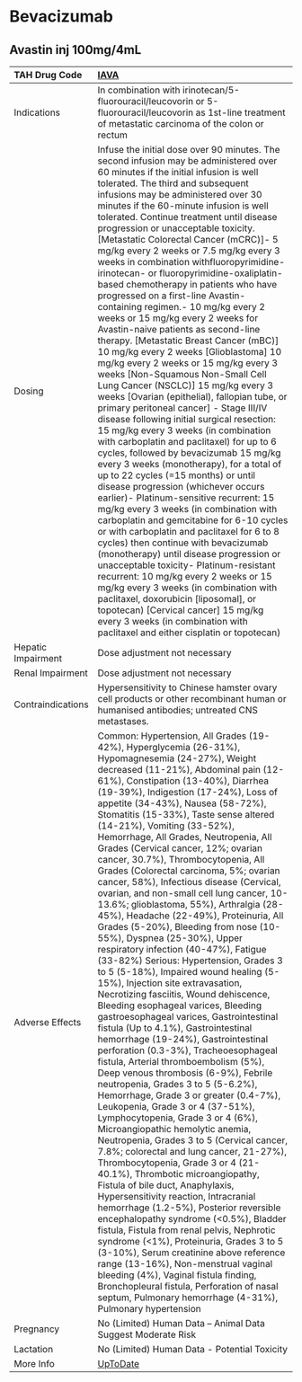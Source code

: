 # Bevacizumab

## Avastin inj 100mg/4mL

| TAH Drug Code      | [IAVA](https://www.tahsda.org.tw/drugs/hissearch.php?drug_code=IAVA)                                                                                                                                                                                                                                                                                                                                                                                                                                                                                                                                                                                                                                                                                                                                                                                                                                                                                                                                                                                                                                                                                                                                                                                                                                                                                                                                                                                                                                                                                                                                                                                                                                                                                                                                                                                                                                                                                                                                                                                                                         |
|:-------------------|:---------------------------------------------------------------------------------------------------------------------------------------------------------------------------------------------------------------------------------------------------------------------------------------------------------------------------------------------------------------------------------------------------------------------------------------------------------------------------------------------------------------------------------------------------------------------------------------------------------------------------------------------------------------------------------------------------------------------------------------------------------------------------------------------------------------------------------------------------------------------------------------------------------------------------------------------------------------------------------------------------------------------------------------------------------------------------------------------------------------------------------------------------------------------------------------------------------------------------------------------------------------------------------------------------------------------------------------------------------------------------------------------------------------------------------------------------------------------------------------------------------------------------------------------------------------------------------------------------------------------------------------------------------------------------------------------------------------------------------------------------------------------------------------------------------------------------------------------------------------------------------------------------------------------------------------------------------------------------------------------------------------------------------------------------------------------------------------------|
| Indications        | In combination with irinotecan/5-fluorouracil/leucovorin or 5-fluorouracil/leucovorin as 1st-line treatment of metastatic carcinoma of the colon or rectum                                                                                                                                                                                                                                                                                                                                                                                                                                                                                                                                                                                                                                                                                                                                                                                                                                                                                                                                                                                                                                                                                                                                                                                                                                                                                                                                                                                                                                                                                                                                                                                                                                                                                                                                                                                                                                                                                                                                   |
| Dosing             | Infuse the initial dose over 90 minutes. The second infusion may be administered over 60 minutes if the initial infusion is well tolerated. The third and subsequent infusions may be administered over 30 minutes if the 60-minute infusion is well tolerated. Continue treatment until disease progression or unacceptable toxicity.  [Metastatic Colorectal Cancer (mCRC)]- 5 mg/kg every 2 weeks or 7.5 mg/kg every 3 weeks in combination withfluoropyrimidine-irinotecan- or fluoropyrimidine-oxaliplatin-based chemotherapy in patients who have progressed on a first-line Avastin-containing regimen.- 10 mg/kg every 2 weeks or 15 mg/kg every 2 weeks for Avastin-naive patients as second-line therapy.  [Metastatic Breast Cancer (mBC)] 10 mg/kg every 2 weeks  [Glioblastoma] 10 mg/kg every 2 weeks or 15 mg/kg every 3 weeks  [Non-Squamous Non-Small Cell Lung Cancer (NSCLC)] 15 mg/kg every 3 weeks  [Ovarian (epithelial), fallopian tube, or primary peritoneal cancer] - Stage III/IV disease following initial surgical resection: 15 mg/kg every 3 weeks (in combination with carboplatin and paclitaxel) for up to 6 cycles, followed by bevacizumab 15 mg/kg every 3 weeks (monotherapy), for a total of up to 22 cycles (=15 months) or until disease progression (whichever occurs earlier)- Platinum-sensitive recurrent: 15 mg/kg every 3 weeks (in combination with carboplatin and gemcitabine for 6-10 cycles or with carboplatin and paclitaxel for 6 to 8 cycles) then continue with bevacizumab (monotherapy) until disease progression or unacceptable toxicity- Platinum-resistant recurrent: 10 mg/kg every 2 weeks or 15 mg/kg every 3 weeks (in combination with paclitaxel, doxorubicin [liposomal], or topotecan)  [Cervical cancer] 15 mg/kg every 3 weeks (in combination with paclitaxel and either cisplatin or topotecan)                                                                                                                                                                                                                   |
| Hepatic Impairment | Dose adjustment not necessary                                                                                                                                                                                                                                                                                                                                                                                                                                                                                                                                                                                                                                                                                                                                                                                                                                                                                                                                                                                                                                                                                                                                                                                                                                                                                                                                                                                                                                                                                                                                                                                                                                                                                                                                                                                                                                                                                                                                                                                                                                                                |
| Renal Impairment   | Dose adjustment not necessary                                                                                                                                                                                                                                                                                                                                                                                                                                                                                                                                                                                                                                                                                                                                                                                                                                                                                                                                                                                                                                                                                                                                                                                                                                                                                                                                                                                                                                                                                                                                                                                                                                                                                                                                                                                                                                                                                                                                                                                                                                                                |
| Contraindications  | Hypersensitivity to Chinese hamster ovary cell products or other recombinant human or humanised antibodies; untreated CNS metastases.                                                                                                                                                                                                                                                                                                                                                                                                                                                                                                                                                                                                                                                                                                                                                                                                                                                                                                                                                                                                                                                                                                                                                                                                                                                                                                                                                                                                                                                                                                                                                                                                                                                                                                                                                                                                                                                                                                                                                        |
| Adverse Effects    | Common: Hypertension, All Grades (19-42%), Hyperglycemia (26-31%), Hypomagnesemia (24-27%), Weight decreased (11-21%), Abdominal pain (12-61%), Constipation (13-40%), Diarrhea (19-39%), Indigestion (17-24%), Loss of appetite (34-43%), Nausea (58-72%), Stomatitis (15-33%), Taste sense altered (14-21%), Vomiting (33-52%), Hemorrhage, All Grades, Neutropenia, All Grades (Cervical cancer, 12%; ovarian cancer, 30.7%), Thrombocytopenia, All Grades (Colorectal carcinoma, 5%; ovarian cancer, 58%), Infectious disease (Cervical, ovarian, and non-small cell lung cancer, 10-13.6%; glioblastoma, 55%), Arthralgia (28-45%), Headache (22-49%), Proteinuria, All Grades (5-20%), Bleeding from nose (10-55%), Dyspnea (25-30%), Upper respiratory infection (40-47%), Fatigue (33-82%) Serious: Hypertension, Grades 3 to 5 (5-18%), Impaired wound healing (5-15%), Injection site extravasation, Necrotizing fasciitis, Wound dehiscence, Bleeding esophageal varices, Bleeding gastroesophageal varices, Gastrointestinal fistula (Up to 4.1%), Gastrointestinal hemorrhage (19-24%), Gastrointestinal perforation (0.3-3%), Tracheoesophageal fistula, Arterial thromboembolism (5%), Deep venous thrombosis (6-9%), Febrile neutropenia, Grades 3 to 5 (5-6.2%), Hemorrhage, Grade 3 or greater (0.4-7%), Leukopenia, Grade 3 or 4 (37-51%), Lymphocytopenia, Grade 3 or 4 (6%), Microangiopathic hemolytic anemia, Neutropenia, Grades 3 to 5 (Cervical cancer, 7.8%; colorectal and lung cancer, 21-27%), Thrombocytopenia, Grade 3 or 4 (21-40.1%), Thrombotic microangiopathy, Fistula of bile duct, Anaphylaxis, Hypersensitivity reaction, Intracranial hemorrhage (1.2-5%), Posterior reversible encephalopathy syndrome (<0.5%), Bladder fistula, Fistula from renal pelvis, Nephrotic syndrome (<1%), Proteinuria, Grades 3 to 5 (3-10%), Serum creatinine above reference range (13-16%), Non-menstrual vaginal bleeding (4%), Vaginal fistula finding, Bronchopleural fistula, Perforation of nasal septum, Pulmonary hemorrhage (4-31%), Pulmonary hypertension |
| Pregnancy          | No (Limited) Human Data – Animal Data Suggest Moderate Risk                                                                                                                                                                                                                                                                                                                                                                                                                                                                                                                                                                                                                                                                                                                                                                                                                                                                                                                                                                                                                                                                                                                                                                                                                                                                                                                                                                                                                                                                                                                                                                                                                                                                                                                                                                                                                                                                                                                                                                                                                                  |
| Lactation          | No (Limited) Human Data - Potential Toxicity                                                                                                                                                                                                                                                                                                                                                                                                                                                                                                                                                                                                                                                                                                                                                                                                                                                                                                                                                                                                                                                                                                                                                                                                                                                                                                                                                                                                                                                                                                                                                                                                                                                                                                                                                                                                                                                                                                                                                                                                                                                 |
| More Info          | [UpToDate](https://www.uptodate.com/contents/bevacizumab-drug-information)                                                                                                                                                                                                                                                                                                                                                                                                                                                                                                                                                                                                                                                                                                                                                                                                                                                                                                                                                                                                                                                                                                                                                                                                                                                                                                                                                                                                                                                                                                                                                                                                                                                                                                                                                                                                                                                                                                                                                                                                                   |


